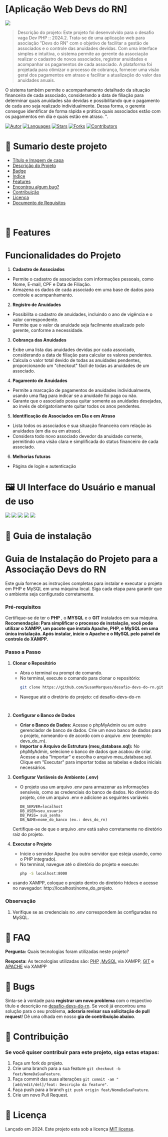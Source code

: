 # [Aplicação Web Devs do RN]

<img src="/assets/images/capa-manual-de-uso-e-design-interface.jpg">

> Descrição do projeto: Este projeto foi desenvolvido para o desafio vaga Dev PHP :: 2024.2. Trata-se de uma aplicação web para asociação "Devs do RN" com o objetivo de facilitar a gestão de associados e o controle das anuidades devidas. Com uma interface simples e intuitiva, o sistema permite ao gerente da associação realizar o cadastro de novos associados, registrar anuidades e acompanhar os pagamentos de cada associado. A plataforma foi projetada para otimizar o processo de cobrança, fornecer uma visão geral dos pagamentos em atraso e facilitar a atualização do valor das anuidades anuais.

O sistema também permite o acompanhamento detalhado da situação financeira de cada associado, considerando a data de filiação para determinar quais anuidades são devidas e possibilitando que o pagamento de cada ano seja realizado individualmente. Dessa forma, o gerente consegue identificar de forma rápida e prática quais associados estão com os pagamentos em dia e quais estão em atraso. ".

[![Autor](https://img.shields.io/badge/SusanMarques-SusanMarques-ff9000?style=flat-square)](https://github.com/SusanMarques)
[![Languages](https://img.shields.io/github/languages/count/desafio-devs-do-rn?color=%23ff9000&style=flat-square)](#)
[![Stars](https://img.shields.io/github/stars/desafio-devs-do-rn?color=ff9000&style=flat-square)](https://github.com/desafio-devs-do-rn/stargazers)
[![Forks](https://img.shields.io/github/forks/desafio-devs-do-rn?color=%23ff9000&style=flat-square)](https://github.com/desafio-devs-do-rn/network/members)
[![Contributors](https://img.shields.io/github/contributors/desafio-devs-do-rn?color=ff9000&style=flat-square)](https://github.com/desafio-devs-do-rn/graphs/contributors)

# :pushpin: Sumario deste projeto

- [Título e Imagem de capa](#Aplicação-Web-Devs-do-RN)
- [Descrição do Projeto](#Aplicação-Web-Devs-do-RN)
- [Badge](#Aplicação-Web-Devs-do-RN)
- [Índice](#sumario-deste-projeto)
- [Features](#rocket-features)
- [Encontrou algum bug?](#bug-bugs)
- [Contribuição](#tada-contribuição)
- [Licença](#closed_book-licença)
- [Documento de Requisitos](#documento-de-requisitos)

<br />

# :rocket: Features

# Funcionalidades do Projeto
1. **Cadastro de Associados**
- Permite o cadastro de associados com informações pessoais, como Nome, E-mail, CPF e Data de Filiação.
- Armazena os dados de cada associado em uma base de dados para controle e acompanhamento.
2. **Registro de Anuidades**
- Possibilita o cadastro de anuidades, incluindo o ano de vigência e o valor correspondente.
- Permite que o valor da anuidade seja facilmente atualizado pelo gerente, conforme a necessidade.
3. **Cobrança das Anuidades**
- Exibe uma lista das anuidades devidas por cada associado, considerando a data de filiação para calcular os valores pendentes.
- Calcula o valor total devido de todas as anuidades pendentes, proporcionando um "checkout" fácil de todas as anuidades de um associado.
4. **Pagamento de Anuidades**
- Permite a marcação de pagamentos de anuidades individualmente, usando uma flag para indicar se a anuidade foi paga ou não.
- Garante que o associado possa quitar somente as anuidades desejadas, ao invés de obrigatoriamente quitar todos os anos pendentes.
5. **Identificação de Associados em Dia e em Atraso**
- Lista todos os associados e sua situação financeira com relação às anuidades (em dia ou em atraso).
- Considera todo novo associado devedor da anuidade corrente, permitindo uma visão clara e simplificada do status financeiro de cada associado.
6. **Melhorias futuras**
- Página de login e autenticação



# :framed_picture: UI Interface do Usuário e manual de uso

<p align="left">
    <img src="/assets/images/capa-manual-de-uso-e-design-interface.jpg" /> 
    <img src="/assets/images/home-manual-de-uso-e-design-interface.jpg" /> 
    <img src="/assets/images/listar-assoc-manual-de-uso-e-design-interface.jpg" /> 
    <img src="/assets/images/detalhes-manual-de-uso-e-design-interface.jpg" /> 
    <img src="/assets/images/cadastrar-manual-de-uso-e-design-interface.jpg" /> 
</p>

# :construction_worker: Guia de instalação

# Guia de Instalação do Projeto para a Associação Devs do RN

Este guia fornece as instruções completas para instalar e executar o projeto em PHP e MySQL em uma máquina local. Siga cada etapa para garantir que o ambiente seja configurado corretamente.

### Pré-requisitos
Certifique-se de ter o **PHP** , o **MYSQL** e o **GIT** instalados em sua máquina. 
**Recomendação: Para simplificar o processo de instalação, você pode utilizar o XAMPP, um pacote que instala Apache, PHP, e MySQL em uma única instalação. Após instalar, inicie o Apache e o MySQL pelo painel de controle do XAMPP.**

### Passo a Passo

1. **Clonar o Repositório**
    - Abra o terminal ou prompt de comando.
   - No terminal, execute o comando para clonar o repositório:
     ```bash
     git clone https://github.com/SusanMarques/desafio-devs-do-rn.git
     ```
   - Navegue até o diretório do projeto:
     cd desafio-devs-do-rn
     ```
     

2. **Configurar o Banco de Dados**
    - **Criar o Banco de Dados:**
    Acesse o phpMyAdmin ou um outro gerenciador de banco de dados.
    Crie um novo banco de dados para o projeto, nomeando-o de acordo com o arquivo .env (exemplo: devs_do_rn).
    - **Importar o Arquivo de Estrutura (meu_database.sql):**
    No phpMyAdmin, selecione o banco de dados que acabou de criar.
    Acesse a aba "Importar" e escolha o arquivo meu_database.sql.
    Clique em "Executar" para importar todas as tabelas e dados iniciais necessários.

3. **Configurar Variáveis de Ambiente (.env)**
   - O projeto usa um arquivo .env para armazenar as informações sensíveis, como as credenciais do banco de dados. 
   No diretório do projeto, crie um arquivo .env e adicione as seguintes variáveis
     ```
     DB_SERVER=localhost
     DB_USER=seu_usuario 
     DB_PASS= sua_senha
     DB_NAME=nome_do_banco (ex.: devs_do_rn)

     ```
    Certifique-se de que o arquivo .env está salvo corretamente no diretório raiz do projeto.
4. **Executar o Projeto**
   - Inicie o servidor Apache (ou outro servidor que esteja usando, como o PHP integrado).
   - No terminal, navegue até o diretório do projeto e execute:
     ```bash
     php -S localhost:8000
     ```
- usando XAMPP, coloque o projeto dentro do diretório htdocs e acesse no navegador: http://localhost/nome_do_projeto.

### Observação
1. Verifique se as credenciais no .env correspondem às configuradas no MySQL.

# :postbox: FAQ

**Pergunta:** Quais tecnologias foram utilizadas neste projeto?

**Resposta:** As tecnologias utilizadas são: [PHP](https://www.php.net/) ,[MySQL](https://www.apachefriends.org/pt_br/index.html) via XAMPP, [GIT](https://git-scm.com/) e [APACHE](https://www.apachefriends.org/pt_br/index.html) via XAMPP

# :bug: Bugs

Sinta-se à vontade para **registrar um novo problema** com o respectivo título e descrição no [desafio-devs-do-rn](https://github.com/susanmarques/desafio-devs-do-rn/issues). Se você já encontrou uma solução para o seu problema, **adoraria revisar sua solicitação de pull request**! Dê uma olhada em nosso **gia de contribuição abaixo**.

# :tada: Contribuição

### Se você quiser contribuir para este projeto, siga estas etapas:

1. Faça um fork do projeto.
2. Crie uma branch para a sua feature `git checkout -b feat/NomeDaSuaFeature`.
3. Faça commit das suas alterações `git commit -am "[add/edit/del]/feat: Descrição da feature"`.
4. Faça push para a branch `git push origin feat/NomeDaSuaFeature`.
5. Crie um novo Pull Request.

# :closed_book: Licença

Lançado em 2024.
Este projeto esta sob a licença [MIT license](https://github.com/desafio-devs-do-rn/blob/master/LICENSE).